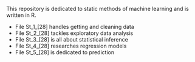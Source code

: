 This repository is dedicated to static methods of machine learning and is written in R. 
- File St_1_[28] handles getting and cleaning data
- File St_2_[28] tackles exploratory data analysis
- File St_3_[28] is all about statistical inference
- File St_4_[28] researches regression models
- File St_5_[28] is dedicated to prediction
